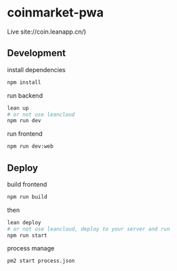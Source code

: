 # coinmarket-pwa

Live site://coin.leanapp.cn/)

## Development

install dependencies
```sh
npm install
```
run backend
```sh
lean up
# or not use leancloud
npm run dev
```
run frontend
```sh
npm run dev:web
```

## Deploy
build frontend
```sh
npm run build
```
then 
```sh
lean deploy
# or not use leancloud, deploy to your server and run
npm run start
```
process manage
```sh
pm2 start process.json
```
